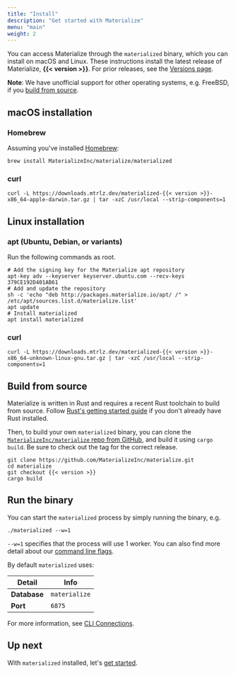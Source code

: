 ```yaml
---
title: "Install"
description: "Get started with Materialize"
menu: "main"
weight: 2
---
```


You can access Materialize through the `materialized` binary, which you can
install on macOS and Linux. These instructions install the latest release of
Materialize, **{{< version >}}**. For prior releases, see the [Versions
page](../versions).

**Note**: We have unofficial support for other operating systems, e.g. FreeBSD, if you [build from source](#build-from-source).

## macOS installation

### Homebrew

Assuming you've installed [Homebrew](https://brew.sh/):

```shell
brew install MaterializeInc/materialize/materialized
```

### curl

```shell
curl -L https://downloads.mtrlz.dev/materialized-{{< version >}}-x86_64-apple-darwin.tar.gz | tar -xzC /usr/local --strip-components=1
```

## Linux installation

### apt (Ubuntu, Debian, or variants)

Run the following commands as root.

```shell
# Add the signing key for the Materialize apt repository
apt-key adv --keyserver keyserver.ubuntu.com --recv-keys 379CE192D401AB61
# Add and update the repository
sh -c 'echo "deb http://packages.materialize.io/apt/ /" > /etc/apt/sources.list.d/materialize.list'
apt update
# Install materialized
apt install materialized
```

### curl
```shell
curl -L https://downloads.mtrlz.dev/materialized-{{< version >}}-x86_64-unknown-linux-gnu.tar.gz | tar -xzC /usr/local --strip-components=1
```

## Build from source

Materialize is written in Rust and requires a recent Rust toolchain to build
from source. Follow [Rust's getting started
guide](https://www.rust-lang.org/learn/get-started) if you don't already have
Rust installed.

Then, to build your own `materialized` binary, you can clone the
[`MaterializeInc/materialize` repo from GitHub](https://github.com/MaterializeInc/materialize),
and build it using `cargo build`. Be sure to check out the tag for the correct
release.

```shell
git clone https://github.com/MaterializeInc/materialize.git
cd materialize
git checkout {{< version >}}
cargo build
```

## Run the binary

You can start the `materialized` process by simply running the binary, e.g.

```nofmt
./materialized --w=1
```

`--w=1` specifies that the process will use 1 worker. You can also find more detail about our [command line flags](../cli/#command-line-flags).

By default `materialized` uses:

Detail | Info
----------|------
**Database** | `materialize`
**Port** | `6875`

For more information, see [CLI Connections](../connect/cli/).

## Up next

With `materialized` installed, let's [get started](../get-started).
